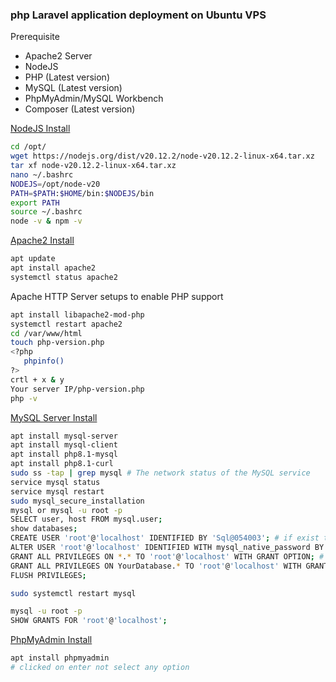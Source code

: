 ### php Laravel application deployment on Ubuntu VPS
Prerequisite
- Apache2 Server
- NodeJS
- PHP (Latest version)
- MySQL (Latest version)
- PhpMyAdmin/MySQL Workbench
- Composer (Latest version)

[NodeJS Install](https://nodejs.org/en/download/prebuilt-binaries/current)
```bash
cd /opt/
wget https://nodejs.org/dist/v20.12.2/node-v20.12.2-linux-x64.tar.xz
tar xf node-v20.12.2-linux-x64.tar.xz
nano ~/.bashrc
NODEJS=/opt/node-v20
PATH=$PATH:$HOME/bin:$NODEJS/bin
export PATH
source ~/.bashrc
node -v & npm -v
```

[Apache2 Install](https://httpd.apache.org/)
```bash
apt update
apt install apache2
systemctl status apache2
```

Apache HTTP Server setups to enable PHP support
```bash
apt install libapache2-mod-php
systemctl restart apache2
cd /var/www/html
touch php-version.php
<?php
   phpinfo()
?>
crtl + x & y
Your server IP/php-version.php
php -v
```

[MySQL Server Install](https://ubuntu.com/server/docs/install-and-configure-a-mysql-server)
```bash
apt install mysql-server
apt install mysql-client
apt install php8.1-mysql
apt install php8.1-curl
sudo ss -tap | grep mysql # The network status of the MySQL service
service mysql status
service mysql restart
sudo mysql_secure_installation
mysql or mysql -u root -p
SELECT user, host FROM mysql.user;
show databases;
CREATE USER 'root'@'localhost' IDENTIFIED BY 'Sql@054003'; # if exist then
ALTER USER 'root'@'localhost' IDENTIFIED WITH mysql_native_password BY 'Sql@054003';
GRANT ALL PRIVILEGES ON *.* TO 'root'@'localhost' WITH GRANT OPTION; # or
GRANT ALL PRIVILEGES ON YourDatabase.* TO 'root'@'localhost' WITH GRANT OPTION;
FLUSH PRIVILEGES;
```
```bash
sudo systemctl restart mysql
```
```bash
mysql -u root -p
SHOW GRANTS FOR 'root'@'localhost';
```

[PhpMyAdmin Install](https://www.phpmyadmin.net/)
```bash
apt install phpmyadmin
# clicked on enter not select any option
```